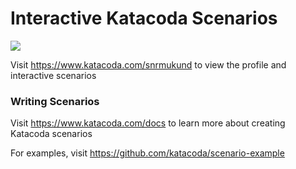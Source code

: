 # Interactive Katacoda Scenarios

[![](http://shields.katacoda.com/katacoda/snrmukund/count.svg)](https://www.katacoda.com/snrmukund "Get your profile on Katacoda.com")

Visit https://www.katacoda.com/snrmukund to view the profile and interactive scenarios

### Writing Scenarios
Visit https://www.katacoda.com/docs to learn more about creating Katacoda scenarios

For examples, visit https://github.com/katacoda/scenario-example
